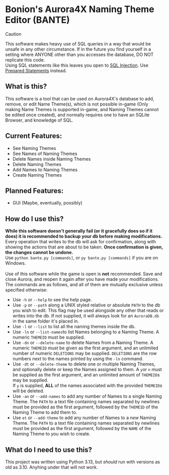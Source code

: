 # Bonion's Aurora4X Naming Theme Editor (BANTE)
> [!CAUTION]
> This software makes heavy use of SQL queries in a way that would be unsafe in any other circumstance. If in the future you find yourself in a setting where ANYONE other than you accesses the database, DO NOT replicate this code.<br>
> Using SQL statements like this leaves you open to [SQL Injection](https://en.wikipedia.org/wiki/SQL_injection). Use [Prepared Statements](https://en.wikipedia.org/wiki/Prepared_statement) instead.

## **What is this?**<br>
This software is a tool that can be used on Aurora4X's database to add, remove, or edit Name Theme(s), which is not possible in-game (Only making Name Themes is supported in-game, and Naming Themes cannot be edited once created), and normally requires one to have an SQLite Browser, and knowledge of SQL.

## **Current Features:**
- See Naming Themes
- See Names of Naming Themes
- Delete Names inside Naming Themes
- Delete Naming Themes
- Add Names to Naming Themes
- Create Naming Themes

## **Planned Features:**<br>
- GUI (Maybe, eventually, possibly)

## **How do I use this?**<br>
**While this software doesn't generally fail (or it gracefully does so if it does) it is recommended to backup your db before making modifications.**<br>
Every operation that writes to the db will ask for confirmation, along with showing the actions that are about to be taken. **Once confirmation is given, the changes cannot be undone.** <br>
Use `python bante.py [commands]`, or `py bante.py [commands]` if you are on Windows.<br><br>
Use of this software while the game is open is **not** recommended. Save and close Aurora, and reopen it again after you have made your modifications.
The commands are as follows, and all of them are mutually exclusive unless specified otherwise:
- Use `-h` or `--help` to see the help page.
- Use `-p` or `--path` along a UNIX styled relative or absolute `PATH` to the db you wish to edit. This flag may be used alongside any other that reads or writes into the db. If not supplied, it will always look for an `AuroraDB.db` in the same folder it's placed in.
- Use `-l` or `--list` to list all the naming themes inside the db.
- Use `-ln` or `--list-names`to list Names belonging to a Naming Theme. A numeric `THEMEID` must be supplied.
- Use `-dn` or `--delete-name` to delete Names from a Naming Theme. A numeric `THEMEID` must be given as the first argument, and an unlimited number of numeric `DELETIONS` may be supplied. `DELETIONS` are the row numbers next to the names printed by using the `-ln` command.
- Use `-dt` or `--delete-theme` to delete one or multiple Naming Themes, and optionally delete or keep the Names assigned to them. A `y`or `n` must be supplied as the first argument, and an unlimited amount of `THEMEID`s may be supplied.<br>If `y` is supplied, **ALL** of the names associated with the provided `THEMEID`s will be deleted.
- Use `-an` or `--add-names` to add any number of Names to a single Naming Theme. The `PATH` to a text file containing names separated by newlines must be provided as the first argument, followed by the `THEMEID` of the Naming Theme to add them to.
- Use `at` or `--add-theme` to add any number of Names to a *new* Naming Theme. The `PATH` to a text file containing names separated by newlines must be provided as the first argument, followed by the `NAME` of the Naming Theme to you wish to create.

## **What do I need to use this?**<br>
This project was written using Python 3.13, but *should* run with versions as old as 3.10. Anyhing under that will not work.
